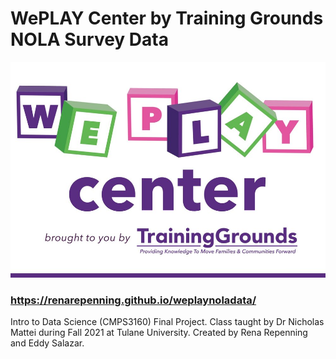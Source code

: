 # WePLAY Center by Training Grounds NOLA Survey Data

![WPClogo](wpcLogo.jpeg)

### https://renarepenning.github.io/weplaynoladata/

Intro to Data Science (CMPS3160) Final Project. 
Class taught by Dr Nicholas Mattei during Fall 2021 at Tulane University.
Created by Rena Repenning and Eddy Salazar.
